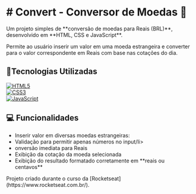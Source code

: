<h1># Convert - Conversor de Moedas 💱</h1>

<p>
  Um projeto simples de **conversão de moedas para Reais (BRL)**, desenvolvido em **HTML, CSS e JavaScript**. 
</p>
<p> Permite ao usuário inserir um valor em uma moeda estrangeira e 
  converter para o valor correspondente em Reais com base nas cotações do dia.
</p>

<h2>🚀Tecnologias Utilizadas</h2>

[![HTML5](https://img.shields.io/badge/HTML5-E34F26?style=for-the-badge&logo=html5&logoColor=white)](https://developer.mozilla.org/en-US/docs/Web/HTML)  
[![CSS3](https://img.shields.io/badge/CSS3-1572B6?style=for-the-badge&logo=css3&logoColor=white)](https://developer.mozilla.org/en-US/docs/Web/CSS)  
[![JavaScript](https://img.shields.io/badge/JavaScript-F7DF1E?style=for-the-badge&logo=javascript&logoColor=black)](https://developer.mozilla.org/en-US/docs/Web/JavaScript)  

<h2>💻 Funcionalidades</h2>

<ul>
  <li> Inserir valor em diversas moedas estrangeiras:</li>
  <li>Validação para permitir apenas números no input/li>
  <li>onversão imediata para Reais</li>
  <li>Exibição da cotação da moeda selecionada</li>
  <li>Exibição do resultado formatado corretamente em **reais ou centavos**</li>
</ul>

<p>Projeto criado durante o curso da [Rocketseat] (https://www.rocketseat.com.br/).</p>
